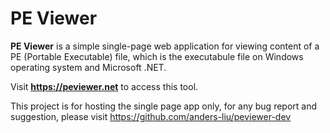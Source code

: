 # PE Viewer

**PE Viewer** is a simple single-page web application for viewing content of a PE (Portable Executable) file, which is the executabule file on Windows operating system and Microsoft .NET.

Visit **https://peviewer.net** to access this tool.

This project is for hosting the single page app only, for any bug report and suggestion, please visit https://github.com/anders-liu/peviewer-dev
